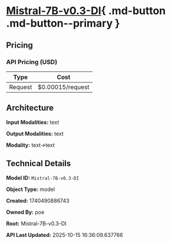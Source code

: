 # [Mistral-7B-v0.3-DI](https://poe.com/Mistral-7B-v0.3-DI){ .md-button .md-button--primary }

## Pricing

### API Pricing (USD)

| Type | Cost |
|------|------|
| Request | $0.00015/request |

## Architecture

**Input Modalities:** text

**Output Modalities:** text

**Modality:** text->text


## Technical Details

**Model ID:** `Mistral-7B-v0.3-DI`

**Object Type:** model

**Created:** 1740490886743

**Owned By:** poe

**Root:** Mistral-7B-v0.3-DI

**API Last Updated:** 2025-10-15 16:36:09.637766
